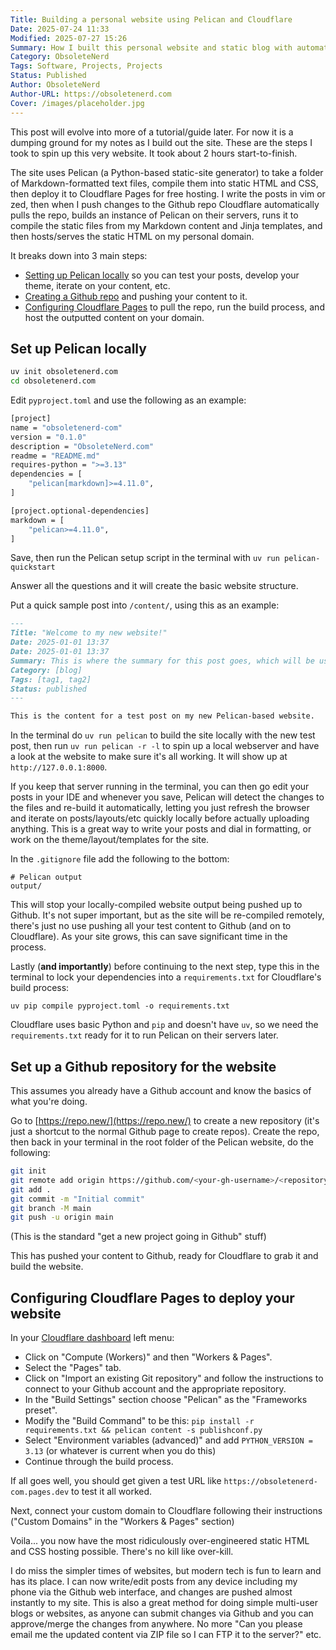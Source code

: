 ```yaml
---
Title: Building a personal website using Pelican and Cloudflare
Date: 2025-07-24 11:33
Modified: 2025-07-27 15:26
Summary: How I built this personal website and static blog with automated build-process and effectively-free hosting, using Markdown-formatted text files to write the posts, Pelican/Python to incorporate Jinja templates and build static HTML output, GitHub for version control and source hosting, and Cloudflare pages to serve the static content to the web on my personald domain name. This post will evolve into more of a tutorial/guide later. For now it is a dumping ground for my notes as I build out the site. These are the steps I took to spin up this very website. It took about 2 hours start-to-finish.
Category: ObsoleteNerd
Tags: Software, Projects, Projects
Status: Published
Author: ObsoleteNerd
Author-URL: https://obsoletenerd.com
Cover: /images/placeholder.jpg
---
```


This post will evolve into more of a tutorial/guide later. For now it is a dumping ground for my notes as I build out the site. These are the steps I took to spin up this very website. It took about 2 hours start-to-finish.

The site uses Pelican (a Python-based static-site generator) to take a folder of Markdown-formatted text files, compile them into static HTML and CSS, then deploy it to Cloudflare Pages for free hosting. I write the posts in vim or zed, then when I push changes to the Github repo Cloudflare automatically pulls the repo, builds an instance of Pelican on their servers, runs it to compile the static files from my Markdown content and Jinja templates, and then hosts/serves the static HTML on my personal domain.

It breaks down into 3 main steps:

 - [Setting up Pelican locally](#setting-up-pelican) so you can test your posts, develop your theme, iterate on your content, etc.
 - [Creating a Github repo](#creating-a-github-repo) and pushing your content to it.
 - [Configuring Cloudflare Pages](#configuring-cloudflare-pages) to pull the repo, run the build process, and host the outputted content on your domain.

<a id="setting-up-pelican"></a>
## Set up Pelican locally

```bash
uv init obsoletenerd.com
cd obsoletenerd.com
```

Edit `pyproject.toml` and use the following as an example:

```bash
[project]
name = "obsoletenerd-com"
version = "0.1.0"
description = "ObsoleteNerd.com"
readme = "README.md"
requires-python = ">=3.13"
dependencies = [
    "pelican[markdown]>=4.11.0",
]

[project.optional-dependencies]
markdown = [
    "pelican>=4.11.0",
]
```

Save, then run the Pelican setup script in the terminal with `uv run pelican-quickstart`

Answer all the questions and it will create the basic website structure.

Put a quick sample post into `/content/`, using this as an example:

```markdown
---
Title: "Welcome to my new website!"
Date: 2025-01-01 13:37
Date: 2025-01-01 13:37
Summary: This is where the summary for this post goes, which will be used in the template where appropriate, eg on the index page where it shows a summary of each post.
Category: [blog]
Tags: [tag1, tag2]
Status: published
---

This is the content for a test post on my new Pelican-based website.
```

In the terminal do `uv run pelican` to build the site locally with the new test post, then run `uv run pelican -r -l` to spin up a local webserver and have a look at the website to make sure it's all working. It will show up at `http://127.0.0.1:8000`.

If you keep that server running in the terminal, you can then go edit your posts in your IDE and whenever you save, Pelican will detect the changes to the files and re-build it automatically, letting you just refresh the browser and iterate on posts/layouts/etc quickly locally before actually uploading anything. This is a great way to write your posts and dial in formatting, or work on the theme/layout/templates for the site.

In the `.gitignore` file add the following to the bottom:
```
# Pelican output
output/
```

This will stop your locally-compiled website output being pushed up to Github. It's not super important, but as the site will be re-compiled remotely, there's just no use pushing all your test content to Github (and on to Cloudflare). As your site grows, this can save significant time in the process.

Lastly (**and importantly**) before continuing to the next step, type this in the terminal to lock your dependencies into a `requirements.txt` for Cloudflare's build process:

`uv pip compile pyproject.toml -o requirements.txt`

Cloudflare uses basic Python and `pip` and doesn't have `uv`, so we need the `requirements.txt` ready for it to run Pelican on their servers later.

<a id="creating-a-github-repo"></a>
## Set up a Github repository for the website

This assumes you already have a Github account and know the basics of what you're doing.

Go to [https://repo.new/](https://repo.new/) to create a new repository (it's just a shortcut to the normal Github page to create repos). Create the repo, then back in your terminal in the root folder of the Pelican website, do the following:

```bash
git init
git remote add origin https://github.com/<your-gh-username>/<repository-name>
git add .
git commit -m "Initial commit"
git branch -M main
git push -u origin main
```

(This is the standard "get a new project going in Github" stuff)

This has pushed your content to Github, ready for Cloudflare to grab it and build the website.

<a id="configuring-cloudflare-pages"></a>
## Configuring Cloudflare Pages to deploy your website

In your [Cloudflare dashboard](https://dash.cloudflare.com/) left menu:

 - Click on "Compute (Workers)" and then "Workers & Pages".
 - Select the "Pages" tab.
 - Click on "Import an existing Git repository" and follow the instructions to connect to your Github account and the appropriate repository.
 - In the "Build Settings" section choose "Pelican" as the "Frameworks preset".
 - Modify the "Build Command" to be this: `pip install -r requirements.txt && pelican content -s publishconf.py`
 - Select "Environment variables (advanced)" and add `PYTHON_VERSION = 3.13` (or whatever is current when you do this)
 - Continue through the build process.

If all goes well, you should get given a test URL like `https://obsoletenerd-com.pages.dev` to test it all worked.

Next, connect your custom domain to Cloudflare following their instructions ("Custom Domains" in the "Workers & Pages" section)

Voila... you now have the most ridiculously over-engineered static HTML and CSS hosting possible. There's no kill like over-kill.

I do miss the simpler times of websites, but modern tech is fun to learn and has its place. I can now write/edit posts from any device including my phone via the Github web interface, and changes are pushed almost instantly to my site. This is also a great method for doing simple multi-user blogs or websites, as anyone can submit changes via Github and you can approve/merge the changes from anywhere. No more "Can you please email me the updated content via ZIP file so I can FTP it to the server?" etc.